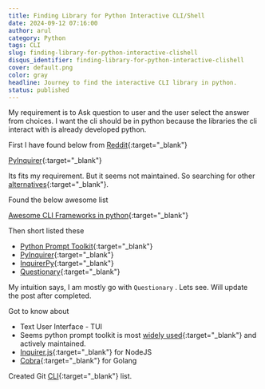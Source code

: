 ```yaml
---
title: Finding Library for Python Interactive CLI/Shell
date: 2024-09-12 07:16:00
author: arul
category: Python
tags: CLI
slug: finding-library-for-python-interactive-clishell
disqus_identifier: finding-library-for-python-interactive-clishell
cover: default.png
color: gray
headline: Journey to find the interactive CLI library in python.
status: published
---
```

My requirement is to Ask question to user and the user select the answer from choices. I want the cli should be in python because the libraries the cli interact with is already developed python.

First I have found below from [Reddit](https://www.reddit.com/r/learnpython/comments/spphji/recommended_library_for_an_interactive_cli/){:target="_blank"}

[PyInquirer](https://github.com/CITGuru/PyInquirer){:target="_blank"}

Its fits my requirement. But it seems not maintained. So searching for other [alternatives](https://www.google.com/search?q=pyinquirer+alternatives){:target="_blank"}.

Found the below awesome list

[Awesome CLI Frameworks in python](https://github.com/shadawck/awesome-cli-frameworks?tab=readme-ov-file#python){:target="_blank"}

Then short listed these

* [Python Prompt Toolkit](https://github.com/prompt-toolkit/python-prompt-toolkit){:target="_blank"}
* [PyInquirer](https://github.com/CITGuru/PyInquirer){:target="_blank"}
* [InquirerPy](https://github.com/kazhala/InquirerPy){:target="_blank"}
* [Questionary](https://github.com/tmbo/questionary){:target="_blank"}

My intuition says, I am mostly go with `Questionary` . Lets see. Will update the post after completed.

Got to know about

* Text User Interface - TUI
* Seems python prompt toolkit is most [widely used](https://github.com/prompt-toolkit/python-prompt-toolkit/blob/master/PROJECTS.rst){:target="_blank"} and actively maintained.
* [Inquirer.js](https://github.com/SBoudrias/Inquirer.js/){:target="_blank"} for NodeJS
* [Cobra](https://github.com/spf13/cobra){:target="_blank"} for Golang

Created Git [CLI](https://github.com/stars/arulrajnet/lists/cli){:target="_blank"} list.

